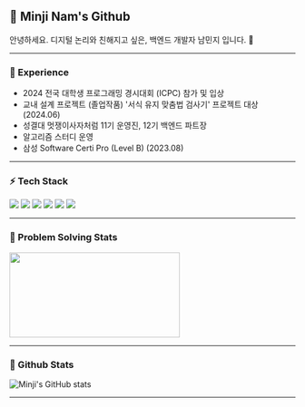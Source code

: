 <h2 align="left">👋 Minji Nam's Github </h2>

<div>

안녕하세요. 디지털 논리와 친해지고 싶은, 백엔드 개발자 남민지 입니다. 👋
</div>

----

<h3 align="left">🚀 Experience </h3>
 
- 2024 전국 대학생 프로그래밍 경시대회 (ICPC) 참가 및 입상
- 교내 설계 프로젝트 (졸업작품) '서식 유지 맞춤법 검사기' 프로젝트 대상 (2024.06)
- 성결대 멋쟁이사자처럼 11기 운영진, 12기 백엔드 파트장
- 알고리즘 스터디 운영
- 삼성 Software Certi Pro (Level B) (2023.08)

---

<h3 align="left">⚡️ Tech Stack </h3>
<div align=left> 
  <img src="https://img.shields.io/badge/java-007396?style=for-the-badge&logo=java&logoColor=white"> 
  <img src="https://img.shields.io/badge/c++-00599C?style=for-the-badge&logo=c%2B%2B&logoColor=white">
  <img src="https://img.shields.io/badge/springboot-6DB33F?style=for-the-badge&logo=springboot&logoColor=white"> 
  <img src="https://img.shields.io/badge/mysql-4479A1?style=for-the-badge&logo=mysql&logoColor=white"> 
  <img src="https://img.shields.io/badge/redis-DC382D?style=for-the-badge&logo=redis&logoColor=white">
  <img src="https://img.shields.io/badge/aws-232F3E?style=for-the-badge&logo=amazonaws&logoColor=white">
</div>

---

<h3 align="left">📌 Problem Solving Stats</h3>
<a href="https://solved.ac/profile/qorwns00">
<img src="http://mazassumnida.wtf/api/v2/generate_badge?boj=qorwns00" width="300px" height="150px">
</a>

---

<h3 align="left">📌 Github Stats </h3>

![Minji's GitHub stats](https://github-readme-stats.vercel.app/api?username=un-known0&show_icons=true&theme=radical)

---
